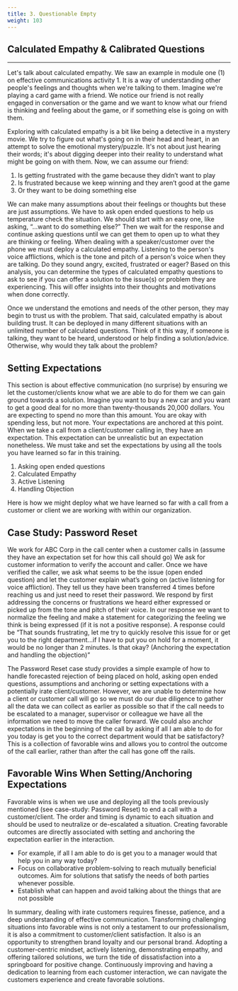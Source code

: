 ```yaml
---
title: 3. Questionable Empty
weight: 103
---
```


## Calculated Empathy & Calibrated Questions
***
Let's talk about calculated empathy. We saw an example in module one (1) on effective communications activity 1. It is a way of understanding other people's feelings and thoughts when we're talking to them. Imagine we're playing a card game with a friend. We notice our friend is not really engaged in conversation or the game and we want to know what our friend is thinking and feeling about the game, or if something else is going on with them. 

Exploring with calculated empathy is a bit like being a detective in a mystery movie. We try to figure out what's going on in their head and heart, in an attempt to solve the emotional mystery/puzzle. It's not about just hearing their words; it's about digging deeper into their reality to understand what might be going on with them. Now, we can assume our friend:  

1. Is getting frustrated with the game because they didn’t want to play 
2. Is frustrated because we keep winning and they aren’t good at the game
3. Or they want to be doing something else

We can make many assumptions about their feelings or thoughts but these are just assumptions. We have to ask open ended questions to help us temperature check the situation. We should start with an easy one, like asking, “…want to do something else?” Then we wait for the response and continue asking questions until we can get them to open up to what they are thinking or feeling. When dealing with a speaker/customer over the phone we must deploy a calculated empathy. Listening to the person's voice afflictions, which is the tone and pitch of a person's voice when they are talking. Do they sound angry, excited, frustrated or eager? Based on this analysis, you can determine the types of calculated empathy questions to ask to see if you can offer a solution to the issue(s) or problem they are experiencing.  This will offer insights into their thoughts and motivations when done correctly.

Once we understand the emotions and needs of the other person, they may begin to trust us with the problem. That said, calculated empathy is about building trust. It can be deployed in many different situations with an unlimited number of calculated questions. Think of it this way, if someone is talking, they want to be heard, understood or help finding a solution/advice. Otherwise, why would they talk about the problem? 

## Setting Expectations

This section is about effective communication (no surprise) by ensuring we let the customer/clients know what we are able to do for them we can gain ground towards a solution. Imagine you want to buy a new car and you want to get a good deal for no more than twenty-thousands 20,000 dollars. You are expecting to spend no more than this amount. You are okay with spending less, but not more. Your expectations are anchored at this point. When we take a call from a client/customer calling in, they have an expectation. This expectation can be unrealistic but an expectation nonetheless. We must take and set the expectations by using all the tools you have learned so far in this training. 

1. Asking open ended questions
2. Calculated Empathy 
3. Active Listening
4. Handling Objection

Here is how we might deploy what we have learned so far with a call from a customer or client we are working with within our organization. 

## Case Study: Password Reset

We work for ABC Corp in the call center when a customer calls in (assume they have an expectation set for how this call should go) We ask for customer information to verify the account and caller. Once we have verified the caller, we ask what seems to be the issue (open ended question) and let the customer explain what’s going on (active listening for voice affliction). They tell us they have been transferred 4 times before reaching us and just need to reset their password. We respond by first addressing the concerns or frustrations we heard either expressed or picked up from the tone and pitch of their voice. In our response we want to normalize the feeling and make a statement for categorizing the feeling we think is being expressed (if it is not a positive response). A response could be “That sounds frustrating, let me try to quickly resolve this issue for or get you to the right department…if I have to put you on hold for a moment, it would be no longer than 2 minutes. Is that okay? (Anchoring the expectation and handling the objection)”

The Password Reset case study provides a simple example of how to handle forecasted rejection of being placed on hold, asking open ended questions, assumptions and anchoring or setting expectations with a potentially irate client/customer.  However, we are unable to determine how a client or customer call will go so we must do our due diligence to gather all the data we can collect as earlier as possible so that if the call needs to be escalated to a manager, supervisor or colleague we have all the information we need to move the caller forward. We could also anchor expectations in the beginning of the call by asking if all I am able to do for you today is get you to the correct department would that be satisfactory? This is a collection of favorable wins and allows you to control the outcome of the call earlier, rather than after the call has gone off the rails. 

## Favorable Wins When Setting/Anchoring Expectations

Favorable wins is when we use and deploying all the tools previously mentioned (see case-study: Password Reset) to end a call with a customer/client. The order and timing is dynamic to each situation and should be used to neutralize or de-escalated a situation. Creating favorable outcomes are directly associated with setting and anchoring the expectation earlier in the interaction. 

* For example, if all I am able to do is get you to a manager would that help you in any way today? 
* Focus on collaborative problem-solving to reach mutually beneficial outcomes. Aim for solutions that satisfy the needs of both parties whenever possible.
* Establish what can happen and avoid talking about the things that are not possible

In summary, dealing with irate customers requires finesse, patience, and a deep understanding of effective communication. Transforming challenging situations into favorable wins is not only a testament to our professionalism, it is also a commitment to customer/client satisfaction. It also is an opportunity to strengthen brand loyalty and our personal brand.  Adopting a customer-centric mindset, actively listening, demonstrating empathy, and offering tailored solutions, we turn the tide of dissatisfaction into a springboard for positive change. Continuously improving and having a dedication to learning from each customer interaction, we can navigate the customers experience and create favorable solutions.  


